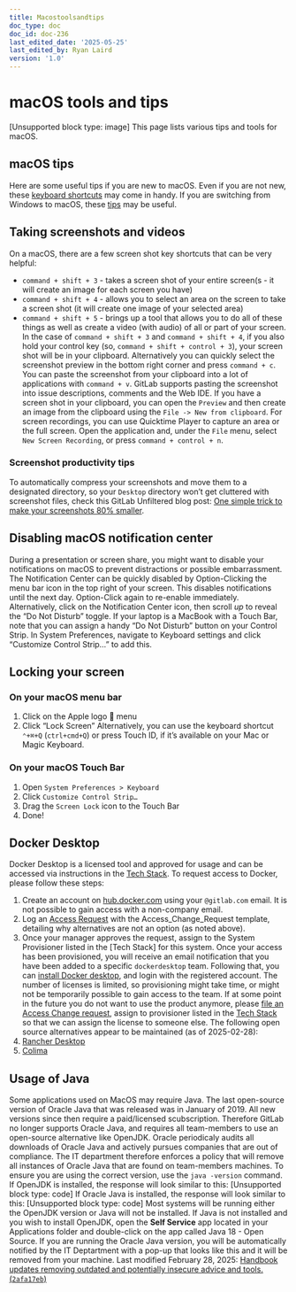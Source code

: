 ```yaml
---
title: Macostoolsandtips
doc_type: doc
doc_id: doc-236
last_edited_date: '2025-05-25'
last_edited_by: Ryan Laird
version: '1.0'
---
```


# macOS tools and tips

[Unsupported block type: image]
This page lists various tips and tools for macOS.
## macOS tips
Here are some useful tips if you are new to macOS. Even if you are not new, these [keyboard shortcuts](https://support.apple.com/en-us/102650) may come in handy.
If you are switching from Windows to macOS, these [tips](https://support.apple.com/en-us/102323) may be useful.
## Taking screenshots and videos
On a macOS, there are a few screen shot key shortcuts that can be very helpful:
- `command + shift + 3` - takes a screen shot of your entire screen(s - it will create an image for each screen you have)
- `command + shift + 4` - allows you to select an area on the screen to take a screen shot (it will create one image of your selected area)
- `command + shift + 5` - brings up a tool that allows you to do all of these things as well as create a video (with audio) of all or part of your screen.
In the case of `command + shift + 3` and `command + shift + 4`, if you also hold your control key (so, `command + shift + control + 3`), your screen shot will be in your clipboard. Alternatively you can quickly select the screenshot preview in the bottom right corner and press `command + c`.
You can paste the screenshot from your clipboard into a lot of applications with `command + v`. GitLab supports pasting the screenshot into issue descriptions, comments and the Web IDE.
If you have a screen shot in your clipboard, you can open the `Preview` and then create an image from the clipboard using the `File -> New from clipboard`.
For screen recordings, you can use Quicktime Player to capture an area or the full screen. Open the application and, under the `File` menu, select `New Screen Recording`, or press `command + control + n`.
### Screenshot productivity tips
To automatically compress your screenshots and move them to a designated directory, so your `Desktop` directory won’t get cluttered with screenshot files, check this GitLab Unfiltered blog post: [One simple trick to make your screenshots 80% smaller](https://about.gitlab.com/blog/2020/01/30/simple-trick-for-smaller-screenshots/).
## Disabling macOS notification center
During a presentation or screen share, you might want to disable your notifications on macOS to prevent distractions or possible embarrassment.
The Notification Center can be quickly disabled by Option-Clicking the menu bar icon in the top right of your screen. This disables notifications until the next day. Option-Click again to re-enable immediately. Alternatively, click on the Notification Center icon, then scroll *up* to reveal the “Do Not Disturb” toggle.
If your laptop is a MacBook with a Touch Bar, note that you can assign a handy “Do Not Disturb” button on your Control Strip. In System Preferences, navigate to Keyboard settings and click “Customize Control Strip…” to add this.
## Locking your screen
### On your macOS menu bar
1. Click on the Apple logo  menu
1. Click “Lock Screen”
Alternatively, you can use the keyboard shortcut `⌃+⌘+Q` (`ctrl+cmd+Q`) or press Touch ID, if it’s available on your Mac or Magic Keyboard.
### On your macOS Touch Bar
1. Open `System Preferences > Keyboard`
1. Click `Customize Control Strip…`
1. Drag the `Screen Lock` icon to the Touch Bar
1. Done!
## Docker Desktop
Docker Desktop is a licensed tool and approved for usage and can be accessed via instructions in the [Tech Stack](https://gitlab.com/gitlab-com/www-gitlab-com/-/blob/master/data/tech_stack.yml).
To request access to Docker, please follow these steps:
1. Create an account on [hub.docker.com](https://hub.docker.com/) using your `@gitlab.com` email. It is not possible to gain access with a non-company email.
1. Log an [Access Request](https://gitlab.com/gitlab-com/team-member-epics/access-requests/-/issues/new?issue%5Bmilestone_id%5D=) with the Access_Change_Request template, detailing why alternatives are not an option (as noted above).
1. Once your manager approves the request, assign to the System Provisioner listed in the [Tech Stack] for this system.
Once your access has been provisioned, you will receive an email notification that you have been added to a specific `dockerdesktop` team. Following that, you can [install Docker desktop](https://www.docker.com/products/docker-desktop/), and login with the registered account.
The number of licenses is limited, so provisioning might take time, or might not be temporarily possible to gain access to the team.
If at some point in the future you do not want to use the product anymore, please [file an Access Change request](https://gitlab.com/gitlab-com/team-member-epics/access-requests/-/issues/new?issue%5Bmilestone_id%5D=), assign to provisioner listed in the [Tech Stack](https://gitlab.com/gitlab-com/www-gitlab-com/-/blob/master/data/tech_stack.yml) so that we can assign the license to someone else.
The following open source alternatives appear to be maintained (as of 2025-02-28):
1. [Rancher Desktop](https://rancherdesktop.io/)
1. [Colima](https://gitlab.com/-/snippets/2259133)
## Usage of Java
Some applications used on MacOS may require Java. The last open-source version of Oracle Java that was released was in January of 2019. All new versions since then require a paid/licensed scubscription. Therefore GitLab no longer supports Oracle Java, and requires all team-members to use an open-source alternative like OpenJDK. Oracle periodicaly audits all downloads of Oracle Java and actively pursues companies that are out of compliance. The IT department therefore enforces a policy that will remove all instances of Oracle Java that are found on team-members machines.
To ensure you are using the correct version, use the `java -version` command.
If OpenJDK is installed, the response will look similar to this:
[Unsupported block type: code]
If Oracle Java is installed, the response will look similar to this:
[Unsupported block type: code]
Most systems will be running either the OpenJDK version or Java will not be installed. If Java is not installed and you wish to install OpenJDK, open the **Self Service** app located in your Applications folder and double-click on the app called Java 18 - Open Source.
If you are running the Oracle Java version, you will be automatically notified by the IT Deptartment with a pop-up that looks like this
and it will be removed from your machine.
Last modified February 28, 2025: [Handbook updates removing outdated and potentially insecure advice and tools. (](https://gitlab.com/gitlab-com/content-sites/handbook/commit/2afa17eb)[`2afa17eb`](https://gitlab.com/gitlab-com/content-sites/handbook/commit/2afa17eb)[)](https://gitlab.com/gitlab-com/content-sites/handbook/commit/2afa17eb)
